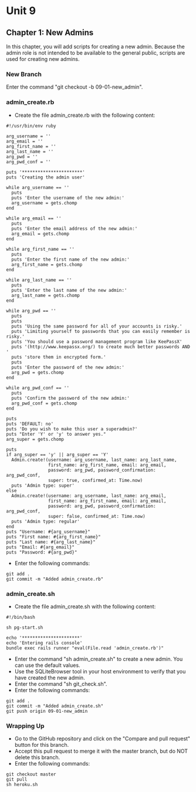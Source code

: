 # Unit 9
## Chapter 1: New Admins

In this chapter, you will add scripts for creating a new admin.  Because the admin role is not intended to be available to the general public, scripts are used for creating new admins.

### New Branch
Enter the command "git checkout -b 09-01-new_admin".

### admin_create.rb
* Create the file admin_create.rb with the following content:
```
#!/usr/bin/env ruby

arg_username = ''
arg_email = ''
arg_first_name = ''
arg_last_name = ''
arg_pwd = ''
arg_pwd_conf = ''

puts '***********************'
puts 'Creating the admin user'

while arg_username == ''
  puts
  puts 'Enter the username of the new admin:'
  arg_username = gets.chomp
end

while arg_email == ''
  puts
  puts 'Enter the email address of the new admin:'
  arg_email = gets.chomp
end

while arg_first_name == ''
  puts
  puts 'Enter the first name of the new admin:'
  arg_first_name = gets.chomp
end

while arg_last_name == ''
  puts
  puts 'Enter the last name of the new admin:'
  arg_last_name = gets.chomp
end

while arg_pwd == ''
  puts
  puts
  puts 'Using the same password for all of your accounts is risky.'
  puts 'Limiting yourself to passwords that you can easily remember is risky.'
  puts 'You should use a password management program like KeePassX'
  puts '(http://www.keepassx.org/) to create much better passwords AND '
  puts 'store them in encrypted form.'
  puts
  puts 'Enter the password of the new admin:'
  arg_pwd = gets.chomp
end

while arg_pwd_conf == ''
  puts
  puts 'Confirm the password of the new admin:'
  arg_pwd_conf = gets.chomp
end

puts
puts 'DEFAULT: no'
puts 'Do you wish to make this user a superadmin?'
puts "Enter 'Y' or 'y' to answer yes."
arg_super = gets.chomp

puts
if arg_super == 'y' || arg_super == 'Y'
  Admin.create!(username: arg_username, last_name: arg_last_name,
                first_name: arg_first_name, email: arg_email,
                password: arg_pwd, password_confirmation: arg_pwd_conf,
                super: true, confirmed_at: Time.now)
  puts 'Admin type: super'
else
  Admin.create!(username: arg_username, last_name: arg_email,
                first_name: arg_first_name, email: arg_email,
                password: arg_pwd, password_confirmation: arg_pwd_conf,
                super: false, confirmed_at: Time.now)
  puts 'Admin type: regular'
end
puts "Username: #{arg_username}"
puts "First name: #{arg_first_name}"
puts "Last name: #{arg_last_name}"
puts "Email: #{arg_email}"
puts "Password: #{arg_pwd}"
```
* Enter the following commands:
```
git add .
git commit -m "Added admin_create.rb"
```

### admin_create.sh
* Create the file admin_create.sh with the following content:
```
#!/bin/bash

sh pg-start.sh

echo '**********************'
echo 'Entering rails console'
bundle exec rails runner "eval(File.read 'admin_create.rb')"
```
* Enter the command "sh admin_create.sh" to create a new admin.  You can use the default values.
* Use the SQLiteBrowser tool in your host environment to verify that you have created the new admin.
* Enter the command "sh git_check.sh".
* Enter the following commands:
```
git add .
git commit -m "Added admin_create.sh"
git push origin 09-01-new_admin
```

### Wrapping Up
* Go to the GitHub repository and click on the "Compare and pull request" button for this branch.
* Accept this pull request to merge it with the master branch, but do NOT delete this branch.
* Enter the following commands:
```
git checkout master
git pull
sh heroku.sh
```
